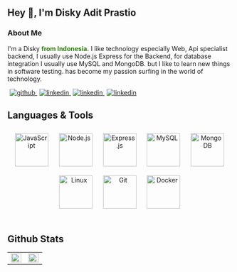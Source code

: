 </br>

## Hey 👋, I'm Disky Adit Prastio

### About Me

I'm a Disky <b style="color: #2B7A0B">from Indonesia.</b> I like technology especially Web, Api specialist backend, I usually use Node.js Express for the Backend, for database integration I usually use MySQL and MongoDB. but I like to learn new things in software testing. has become my passion surfing in the world of technology.
</br>

<a href="https://github.com/diskyap" target="_blank">
<img src=https://img.shields.io/badge/github-%2324292e.svg?&style=for-the-badge&logo=github&logoColor=white alt=github style="margin-bottom: 1px; margin-left: 5px"" />
</a>

<a href="https://linkedin.com/in/disky-adit-prastio-748b23207/" target="_blank">
<img src=https://img.shields.io/badge/linkedin-%231E77B5.svg?&style=for-the-badge&logo=linkedin&logoColor=white alt=linkedin style="margin-bottom: 1px; margin-left: 5px"" />
</a>

<a href="https://discord.com/#1161" target="_blank">
<img src=https://img.shields.io/badge/discord-%231E77B5.svg?&style=for-the-badge&logo=discord&logoColor=white alt=linkedin style="margin-bottom: 1px; margin-left: 5px" />
</a>

<a href="https://discord.com/#1161" target="_blank">
<img src=https://img.shields.io/badge/discord-%231E77B5.svg?&style=for-the-badge&logo=discord&logoColor=white alt=linkedin style="margin-bottom: 1px; margin-left: 5px" />
</a>

</td></tr></table>

<br/>

## Languages & Tools

<div align="center">  
<img style="margin: 10px" src="https://profilinator.rishav.dev/skills-assets/javascript-original.svg" alt="JavaScript" height="75" />  
<img style="margin: 10px" src="https://profilinator.rishav.dev/skills-assets/nodejs-original-wordmark.svg" alt="Node.js" height="75" />  
<img style="margin: 10px" src="https://profilinator.rishav.dev/skills-assets/express-original-wordmark.svg" alt="Express.js" height="75" />  
<img style="margin: 10px" src="https://profilinator.rishav.dev/skills-assets/mysql-original-wordmark.svg" alt="MySQL" height="75" />  
<img style="margin: 10px" src="https://profilinator.rishav.dev/skills-assets/mongodb-original-wordmark.svg" alt="MongoDB" height="75" />  
<img style="margin: 10px" src="https://profilinator.rishav.dev/skills-assets/linux-original.svg" alt="Linux" height="75" />  
<img style="margin: 10px" src="https://profilinator.rishav.dev/skills-assets/git-scm-icon.svg" alt="Git" height="75" />  
<img style="margin: 10px" src="https://profilinator.rishav.dev/skills-assets/docker-original-wordmark.svg" alt="Docker" height="75" />
</div>

</div>

<br/>

## Github Stats

<table><tr><td valign="top" width="50%">

<img src="https://github-readme-stats.vercel.app/api?username=diskyap&show_icons=true&count_private=true&hide_border=true" align="left" style="width: 100%" />

</td><td valign="top" width="50%">

<img src="https://github-readme-stats.vercel.app/api/top-langs/?username=diskyap&hide_border=true&layout=compact" align="left" style="width: 100%" />

